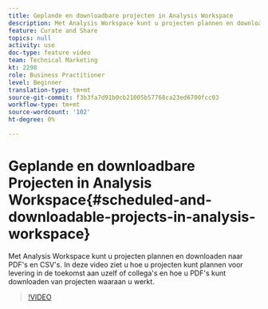 ```yaml
---
title: Geplande en downloadbare projecten in Analysis Workspace
description: Met Analysis Workspace kunt u projecten plannen en downloaden naar PDF's en CSV's. In deze video ziet u hoe u projecten kunt plannen voor levering in de toekomst aan uzelf of collega's en hoe u PDF's kunt downloaden van projecten waaraan u werkt.
feature: Curate and Share
topics: null
activity: use
doc-type: feature video
team: Technical Marketing
kt: 2298
role: Business Practitioner
level: Beginner
translation-type: tm+mt
source-git-commit: f3b3fa7d91b0cb21005b57768ca23ed6700fcc03
workflow-type: tm+mt
source-wordcount: '102'
ht-degree: 0%

---
```



# Geplande en downloadbare Projecten in Analysis Workspace{#scheduled-and-downloadable-projects-in-analysis-workspace}

Met Analysis Workspace kunt u projecten plannen en downloaden naar PDF&#39;s en CSV&#39;s. In deze video ziet u hoe u projecten kunt plannen voor levering in de toekomst aan uzelf of collega&#39;s en hoe u PDF&#39;s kunt downloaden van projecten waaraan u werkt.

>[!VIDEO](https://video.tv.adobe.com/v/24709/?quality=12)
